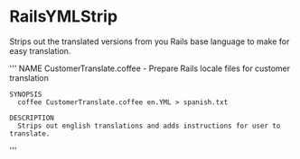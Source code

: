 # RailsYMLStrip
Strips out the translated versions from you Rails base language to make for easy translation. 

'''
    NAME
      CustomerTranslate.coffee - Prepare Rails locale files for customer translation

    SYNOPSIS
      coffee CustomerTranslate.coffee en.YML > spanish.txt

    DESCRIPTION
      Strips out english translations and adds instructions for user to translate. 
'''